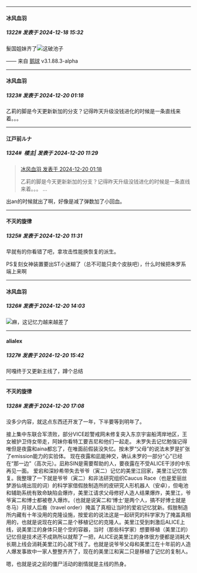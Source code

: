 ﻿
*****

####  冰风血羽  
##### 1322#       发表于 2024-12-18 15:32

髮国姐妹齐了<img src="https://static.saraba1st.com/image/smiley/face2017/026.png" referrerpolicy="no-referrer">这破池子

—— 来自 [鹅球](https://www.pgyer.com/xfPejhuq) v3.1.88.3-alpha


*****

####  冰风血羽  
##### 1323#       发表于 2024-12-20 01:18

乙莉的脚是今天更新新加的分支？记得昨天升级没钱进化的时候是一条直线来着。。。


*****

####  江戸前ルナ  
##### 1324#         楼主| 发表于 2024-12-20 11:29

<blockquote><a href="httphttps://bbs.saraba1st.com/2b/forum.php?mod=redirect&amp;goto=findpost&amp;pid=66968308&amp;ptid=2104259" target="_blank">冰风血羽 发表于 2024-12-20 01:18</a>

乙莉的脚是今天更新新加的分支？记得昨天升级没钱进化的时候是一条直线来着。。。 ...</blockquote>
出an的时候就出了啊，好像是减了弹数加了小回血。

*****

####  不灭的旋律  
##### 1325#       发表于 2024-12-20 11:31

早就有的你看错了吧，拿攻击性能换恢复的派生。

PS复刻女神装置要出ST小迷糊了（总不可能只卖个皮肤吧），什么时候把朱罗系端上来啊


*****

####  冰风血羽  
##### 1326#       发表于 2024-12-20 14:03

<img src="https://static.saraba1st.com/image/smiley/face2017/117.png" referrerpolicy="no-referrer">麻，这记忆力越来越差了


*****

####  alialex  
##### 1327#       发表于 2024-12-20 15:42

阿嘎终于又更新主线了，蹲个总结


*****

####  不灭的旋律  
##### 1328#       发表于 2024-12-20 17:08

没多少内容，就这点东西还开发了一年，下半要等到明年了。

接上集中东联合军溃败，部分VICE趁警戒网未修复突入东京宇宙船湾岸地区，王女被护卫侍女带走，阿妹你看特工要吉尼和他们一起走。
未罗失去记忆勉强记得唯但是夜露和aina都忘了，在唯面前假装没失忆。按未罗“父母”的说法未罗是扩张了emission能力的实验体。
现在夜露和凪能神交，确认未罗的一部分“心”已经在“那一边”（高次元）。凪称SIN是需要帮助的人，要夜露在不受ALICE干涉的中东再见一面。
爱宕和深紗希带失去爷爷（寅二）记忆的美里江回家，美里江记忆恢复。我整理了一下就是爷爷（寅二）和非法研究组织Caucus Race（也是爱丽丝梦游仙境出现的词）的科学家借假肢制造所的皮研究人形机器人（安卓），但电池和辅助系统有致命缺陷会爆炸，美里江请求父母修好人造人结果爆炸，美里江，爷爷寅二和博士都被卷入爆炸。（也就是说寅二和‘博士’是两个人，搞不好博士就是冬马）月球人后裔（travel order）掩盖了真相让当时的爱宕记忆犹新。假肢制造所内藏有十年没用的克隆设施，按爱宕的说法这是一起研究的科学家为了掩盖真相用的，也就是说现在的寅二是个移植记忆的克隆人。美里江受到刺激后ALICE上线，说美里江的身体只是个空的容器，当时（那些科学家）想要移植（美里江的）记忆但是技术还不成熟所以就帮了一把，ALICE说美里江的身体很方便都是消耗大长期上线会消耗美里江的心就下线了。也就是说爷爷父母和美里江在十年前的人造人爆发事故中一家人整整齐齐了，现在的美里江和寅二只是移植了记忆的复制人。

嗯，也就是说之前的僵尸活动的剧情就是主线的热身。

